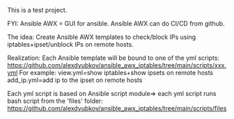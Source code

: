 This is a test project. 

FYI:
Ansible AWX = GUI for ansible. Ansible AWX can do CI/CD from github.

The idea:
Create Ansible AWX templates to check/block IPs using iptables+ipset/unblock IPs  on remote hosts.

Realization:
Each Ansible template will be bound to one of the yml scripts: https://github.com/alexdyubkov/ansible_awx_iptables/tree/main/scripts/xxx.yml
For example: view.yml=show iptables+show ipsets on remote hosts
             add_ip.yml=add ip to the ipset on remote hosts


Each yml script is based on Ansible script module=> each yml script runs bash script from the 'files' folder:
https://github.com/alexdyubkov/ansible_awx_iptables/tree/main/scripts/files
